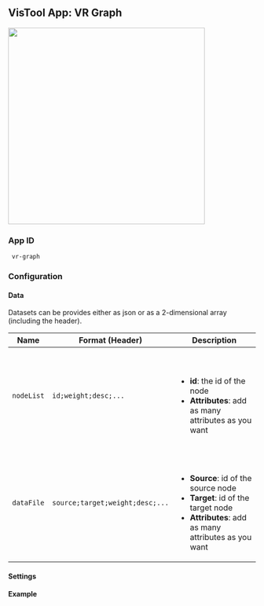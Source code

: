 ## VisTool App: VR Graph

<img src="https://vis.csh.ac.at/vistool/visualizations/vr-graph/vrnets.png" height="400">

### App ID

   ```
    vr-graph
   ```

### Configuration

#### Data

Datasets can be provides either as json or as a 2-dimensional array (including the header).

Name | Format (Header) | Description
---- | ------ | -----------
```nodeList``` | ```id;weight;desc;...``` | <br><br><ul><li><b>id</b>: the id of the node<li><b>Attributes</b>: add as many attributes as you want</li></ul>
```dataFile``` | ```source;target;weight;desc;...``` | <br><br><ul><li><b>Source</b>: id of the source node<li><b>Target</b>: id of the target node<li><b>Attributes</b>: add as many attributes as you want</li></ul>

#### Settings

#### Example
